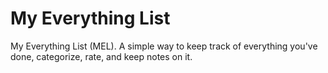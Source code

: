 # My Everything List
My Everything List (MEL). A simple way to keep track of everything you've done, categorize, rate, and keep notes on it. 
